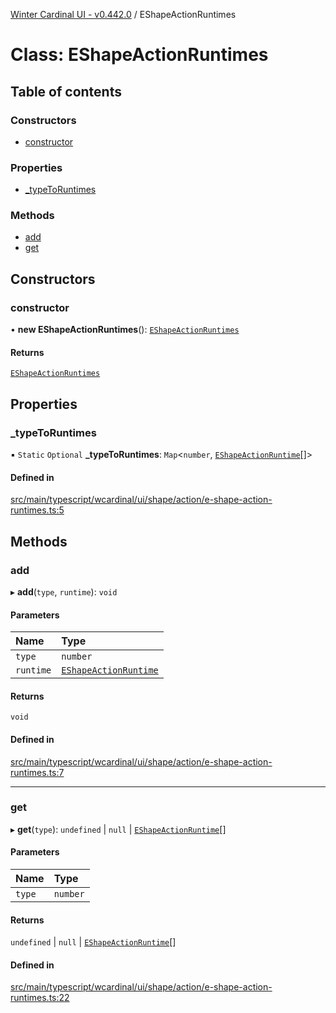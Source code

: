 [Winter Cardinal UI - v0.442.0](../index.md) / EShapeActionRuntimes

# Class: EShapeActionRuntimes

## Table of contents

### Constructors

- [constructor](EShapeActionRuntimes.md#constructor)

### Properties

- [\_typeToRuntimes](EShapeActionRuntimes.md#_typetoruntimes)

### Methods

- [add](EShapeActionRuntimes.md#add)
- [get](EShapeActionRuntimes.md#get)

## Constructors

### constructor

• **new EShapeActionRuntimes**(): [`EShapeActionRuntimes`](EShapeActionRuntimes.md)

#### Returns

[`EShapeActionRuntimes`](EShapeActionRuntimes.md)

## Properties

### \_typeToRuntimes

▪ `Static` `Optional` **\_typeToRuntimes**: `Map`\<`number`, [`EShapeActionRuntime`](../interfaces/EShapeActionRuntime.md)[]\>

#### Defined in

[src/main/typescript/wcardinal/ui/shape/action/e-shape-action-runtimes.ts:5](https://github.com/winter-cardinal/winter-cardinal-ui/blob/v0.442.0/src/main/typescript/wcardinal/ui/shape/action/e-shape-action-runtimes.ts#L5)

## Methods

### add

▸ **add**(`type`, `runtime`): `void`

#### Parameters

| Name | Type |
| :------ | :------ |
| `type` | `number` |
| `runtime` | [`EShapeActionRuntime`](../interfaces/EShapeActionRuntime.md) |

#### Returns

`void`

#### Defined in

[src/main/typescript/wcardinal/ui/shape/action/e-shape-action-runtimes.ts:7](https://github.com/winter-cardinal/winter-cardinal-ui/blob/v0.442.0/src/main/typescript/wcardinal/ui/shape/action/e-shape-action-runtimes.ts#L7)

___

### get

▸ **get**(`type`): `undefined` \| ``null`` \| [`EShapeActionRuntime`](../interfaces/EShapeActionRuntime.md)[]

#### Parameters

| Name | Type |
| :------ | :------ |
| `type` | `number` |

#### Returns

`undefined` \| ``null`` \| [`EShapeActionRuntime`](../interfaces/EShapeActionRuntime.md)[]

#### Defined in

[src/main/typescript/wcardinal/ui/shape/action/e-shape-action-runtimes.ts:22](https://github.com/winter-cardinal/winter-cardinal-ui/blob/v0.442.0/src/main/typescript/wcardinal/ui/shape/action/e-shape-action-runtimes.ts#L22)
